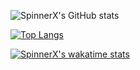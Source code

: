![SpinnerX's GitHub stats](https://github-readme-stats.vercel.app/api?username=SpinnerX&bg_color=00000000&hide_border=true&text_color=0086BA&custom_title=Stats&hide=contribs,prs)

[![Top Langs](https://github-readme-stats.vercel.app/api/top-langs/?username=SpinnerX&bg_color=00000000&hide_border=true&text_color=0086BA&title_color=0086BA)](https://github.com/anuraghazra/github-readme-stats)

[![SpinnerX's wakatime stats](https://github-readme-stats.vercel.app/api/wakatime?username=spinnerX)](https://github.com/anuraghazra/github-readme-stats)

<!--
**SpinnerX/SpinnerX** is a ✨ _special_ ✨ repository because its `README.md` (this file) appears on your GitHub profile.
